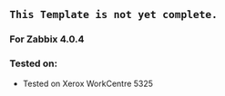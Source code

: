 ## **`This Template is not yet complete.`**
    
### For Zabbix 4.0.4

### Tested on:
- Tested on Xerox WorkCentre 5325
